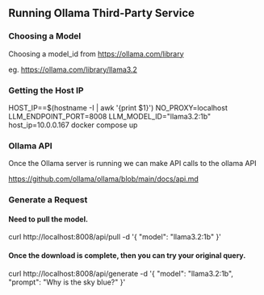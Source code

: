 ## Running Ollama Third-Party Service

### Choosing a Model

Choosing a model_id from https://ollama.com/library

eg. https://ollama.com/library/llama3.2

### Getting the Host IP

HOST_IP==$(hostname -I | awk '{print $1}') NO_PROXY=localhost LLM_ENDPOINT_PORT=8008 LLM_MODEL_ID="llama3.2:1b" host_ip=10.0.0.167 docker compose up

### Ollama API

Once the Ollama server is running we can make API calls to the ollama API

https://github.com/ollama/ollama/blob/main/docs/api.md

### Generate a Request

#### Need to pull the model.

curl http://localhost:8008/api/pull -d '{
"model": "llama3.2:1b"
}'

#### Once the download is complete, then you can try your original query.

curl http://localhost:8008/api/generate -d '{
"model": "llama3.2:1b",
"prompt": "Why is the sky blue?"
}'
